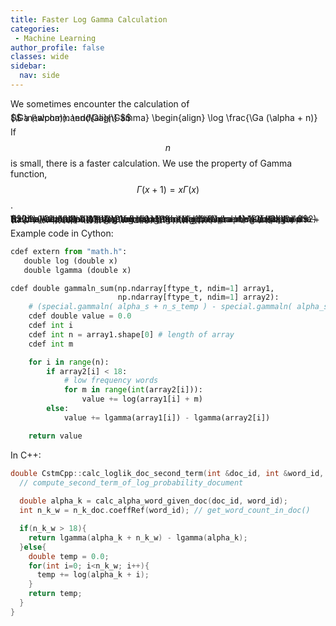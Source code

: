 ```yaml
---
title: Faster Log Gamma Calculation
categories:
 - Machine Learning
author_profile: false
classes: wide
sidebar:
  nav: side
---
```


We sometimes encounter the calculation of 

<span style="font-size:1.0em; line-height:0%">
$$
\newcommand{\Ga}{\Gamma}
\begin{align}
\log \frac{\Ga (\alpha + n)}{\Ga (\alpha)}.
\end{align}
$$
</span>

If $$n$$ is small, there is a faster calculation. We use the property of Gamma function, $$\Gamma(x+1) = x \Gamma (x)$$.

<span style="font-size:1.0em; line-height:0%">
$$
\newcommand{\Ga}{\Gamma}
\begin{align}
&\quad \log \frac{\Ga (\alpha + n)}{\Ga (\alpha)} \\
&= \log \frac{(\alpha + n - 1) \Ga (\alpha + n - 1)}{\Ga (\alpha)} \\
&= \log \frac{(\alpha + n -1) (\alpha + n -2) \Ga (\alpha + n -2) }{\Ga (\alpha)} \\
&= \log \frac{(\alpha + n -1) (\alpha + n -2) \cdots (\alpha) \Ga (\alpha)}{\Ga (\alpha)} \\
&= \log (\alpha + n -1) (\alpha + n -2) \cdots (\alpha)\\
&= \log \prod_{m=1}^{n} (\alpha + n - m)
\end{align}
$$
</span>


Example code in Cython:
```py
cdef extern from "math.h":
   double log (double x)
   double lgamma (double x)

cdef double gammaln_sum(np.ndarray[ftype_t, ndim=1] array1,
                        np.ndarray[ftype_t, ndim=1] array2):
    # (special.gammaln( alpha_s + n_s_temp ) - special.gammaln( alpha_s )).sum()
    cdef double value = 0.0
    cdef int i
    cdef int n = array1.shape[0] # length of array
    cdef int m

    for i in range(n):
        if array2[i] < 18:
            # low frequency words
            for m in range(int(array2[i])):
                value += log(array1[i] + m)
        else:
            value += lgamma(array1[i]) - lgamma(array2[i])

    return value
```

In C++:
```cpp
double CstmCpp::calc_loglik_doc_second_term(int &doc_id, int &word_id, SparseVector<int> &n_k_doc){
  // compute_second_term_of_log_probability_document
  
  double alpha_k = calc_alpha_word_given_doc(doc_id, word_id);
  int n_k_w = n_k_doc.coeffRef(word_id); // get_word_count_in_doc()

  if(n_k_w > 18){
    return lgamma(alpha_k + n_k_w) - lgamma(alpha_k);
  }else{
    double temp = 0.0;
    for(int i=0; i<n_k_w; i++){
      temp += log(alpha_k + i); 
    }
    return temp;
  }
}
```

